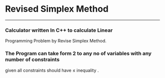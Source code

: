 # Revised Simplex Method
----
### Calculator written In C++ to calculate Linear 
Programming Problem by Revise Simplex Method.
### The Program can take form 2 to any no of variables with any number of constraints 
given all constraints should have ≤ inequality .
